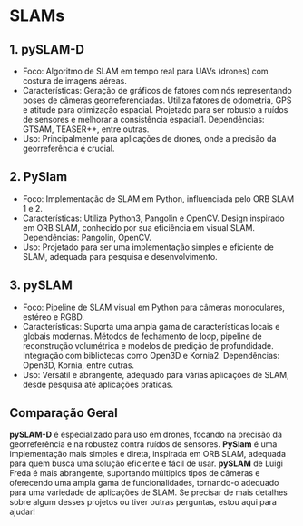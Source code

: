 # SLAMs
## 1. pySLAM-D
* Foco: Algoritmo de SLAM em tempo real para UAVs (drones) com costura de imagens aéreas.
* Características:
Geração de gráficos de fatores com nós representando poses de câmeras georreferenciadas.
Utiliza fatores de odometria, GPS e atitude para otimização espacial.
Projetado para ser robusto a ruídos de sensores e melhorar a consistência espacial1.
Dependências: GTSAM, TEASER++, entre outras.
* Uso: Principalmente para aplicações de drones, onde a precisão da georreferência é crucial.
## 2. PySlam
* Foco: Implementação de SLAM em Python, influenciada pelo ORB SLAM 1 e 2.
* Características:
Utiliza Python3, Pangolin e OpenCV.
Design inspirado em ORB SLAM, conhecido por sua eficiência em visual SLAM.
Dependências: Pangolin, OpenCV.
* Uso: Projetado para ser uma implementação simples e eficiente de SLAM, adequada para pesquisa e desenvolvimento.
## 3. pySLAM
* Foco: Pipeline de SLAM visual em Python para câmeras monoculares, estéreo e RGBD.
* Características:
Suporta uma ampla gama de características locais e globais modernas.
Métodos de fechamento de loop, pipeline de reconstrução volumétrica e modelos de predição de profundidade.
Integração com bibliotecas como Open3D e Kornia2.
Dependências: Open3D, Kornia, entre outras.
* Uso: Versátil e abrangente, adequado para várias aplicações de SLAM, desde pesquisa até aplicações práticas.

## Comparação Geral

**pySLAM-D** é especializado para uso em drones, focando na precisão da georreferência e na robustez contra ruídos de sensores.
**PySlam** é uma implementação mais simples e direta, inspirada em ORB SLAM, adequada para quem busca uma solução eficiente e fácil de usar.
**pySLAM** de Luigi Freda é mais abrangente, suportando múltiplos tipos de câmeras e oferecendo uma ampla gama de funcionalidades, tornando-o adequado para uma variedade de aplicações de SLAM.
Se precisar de mais detalhes sobre algum desses projetos ou tiver outras perguntas, estou aqui para ajudar!
